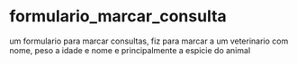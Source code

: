 # formulario_marcar_consulta

um formulario para marcar consultas, fiz para marcar a um veterinario com nome, peso a idade e nome e principalmente a espicie do animal 
